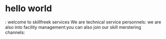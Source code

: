 # hello world
: welcome to skillfreek services
We are technical service personnels: we are also into facility management:you can also join our skill merstering channels:
